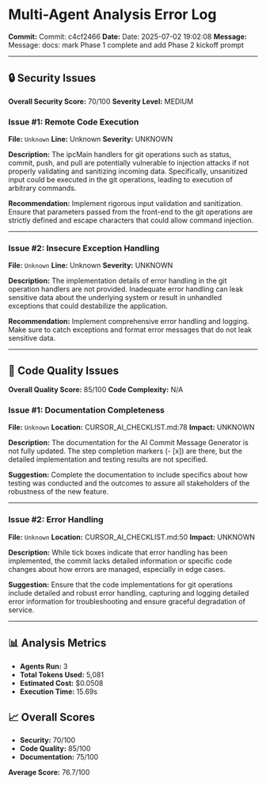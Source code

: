 # Multi-Agent Analysis Error Log

**Commit:** Commit: c4cf2466
**Date:** Date: 2025-07-02 19:02:08
**Message:** Message: docs: mark Phase 1 complete and add Phase 2 kickoff prompt

---

## 🔒 Security Issues

**Overall Security Score:** 70/100
**Severity Level:** MEDIUM

### Issue #1: Remote Code Execution
**File:** `Unknown`
**Line:** Unknown
**Severity:** UNKNOWN

**Description:**
The ipcMain handlers for git operations such as status, commit, push, and pull are potentially vulnerable to injection attacks if not properly validating and sanitizing incoming data. Specifically, unsanitized input could be executed in the git operations, leading to execution of arbitrary commands.

**Recommendation:**
Implement rigorous input validation and sanitization. Ensure that parameters passed from the front-end to the git operations are strictly defined and escape characters that could allow command injection.

---

### Issue #2: Insecure Exception Handling
**File:** `Unknown`
**Line:** Unknown
**Severity:** UNKNOWN

**Description:**
The implementation details of error handling in the git operation handlers are not provided. Inadequate error handling can leak sensitive data about the underlying system or result in unhandled exceptions that could destabilize the application.

**Recommendation:**
Implement comprehensive error handling and logging. Make sure to catch exceptions and format error messages that do not leak sensitive data.

---

## 🎯 Code Quality Issues

**Overall Quality Score:** 85/100
**Code Complexity:** N/A

### Issue #1: Documentation Completeness
**File:** `Unknown`
**Location:** CURSOR_AI_CHECKLIST.md:78
**Impact:** UNKNOWN

**Description:**
The documentation for the AI Commit Message Generator is not fully updated. The step completion markers (- [x]) are there, but the detailed implementation and testing results are not specified.

**Suggestion:**
Complete the documentation to include specifics about how testing was conducted and the outcomes to assure all stakeholders of the robustness of the new feature.

---

### Issue #2: Error Handling
**File:** `Unknown`
**Location:** CURSOR_AI_CHECKLIST.md:50
**Impact:** UNKNOWN

**Description:**
While tick boxes indicate that error handling has been implemented, the commit lacks detailed information or specific code changes about how errors are managed, especially in edge cases.

**Suggestion:**
Ensure that the code implementations for git operations include detailed and robust error handling, capturing and logging detailed error information for troubleshooting and ensure graceful degradation of service.

---

## 📊 Analysis Metrics

- **Agents Run:** 3
- **Total Tokens Used:** 5,081
- **Estimated Cost:** $0.0508
- **Execution Time:** 15.69s

## 📈 Overall Scores

- **Security:** 70/100
- **Code Quality:** 85/100
- **Documentation:** 75/100

**Average Score:** 76.7/100
